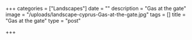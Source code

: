 +++
categories = ["Landscapes"]
date = ""
description = "Gas at the gate"
image = "/uploads/landscape-cyprus-Gas-at-the-gate.jpg"
tags = []
title = "Gas at the gate"
type = "post"

+++
